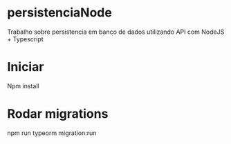 # persistenciaNode
Trabalho sobre persistencia em banco de dados utilizando API com NodeJS + Typescript

# Iniciar

Npm install
# Rodar migrations
npm run typeorm migration:run